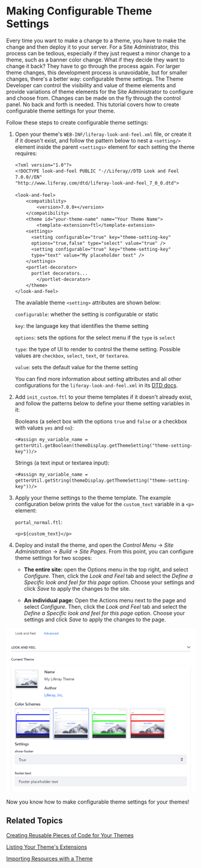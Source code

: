 # Making Configurable Theme Settings [](id=making-configurable-theme-settings)

Every time you want to make a change to a theme, you have to make the change and 
then deploy it to your server. For a Site Administrator, this process can be 
tedious, especially if they just request a minor change to a theme, such as a 
banner color change. What if they decide they want to change it back? They have 
to go through the process again. For larger theme changes, this development 
process is unavoidable, but for smaller changes, there's a better way: 
configurable theme settings. The Theme Developer can control the visibility and 
value of theme elements and provide variations of theme elements for the Site 
Administrator to configure and choose from. Changes can be made on the fly 
through the control panel. No back and forth is needed. This tutorial covers how 
to create configurable theme settings for your theme. 

Follow these steps to create configurable theme settings:

1.  Open your theme's `WEB-INF/liferay-look-and-feel.xml` file, or create it if 
    it doesn't exist, and follow the pattern below to nest a `<setting/>` 
    element inside the parent `<settings>` element for each setting the theme 
    requires:

        <?xml version="1.0"?>
        <!DOCTYPE look-and-feel PUBLIC "-//Liferay//DTD Look and Feel 7.0.0//EN"
        "http://www.liferay.com/dtd/liferay-look-and-feel_7_0_0.dtd">

        <look-and-feel>
        	<compatibility>
        		<version>7.0.0+</version>
        	</compatibility>
        	<theme id="your-theme-name" name="Your Theme Name">
        		<template-extension>ftl</template-extension>
            <settings>
              <setting configurable="true" key="theme-setting-key"
              options="true,false" type="select" value="true" />
              <setting configurable="true" key="theme-setting-key"
              type="text" value="My placeholder text" />
            </settings>
            <portlet-decorator>
              portlet decorators...
        		</portlet-decorator>
        	</theme>
        </look-and-feel>

    The available theme `<setting>` attributes are shown below:

    `configurable`: whether the setting is configurable or static 

    `key`: the language key that identifies the theme setting 

    `options`: sets the options for the select menu if the `type` is `select` 

    `type`: the type of UI to render to control the theme setting. Possible 
    values are `checkbox`, `select`, `text`, or `textarea`. 

    `value`: sets the default value for the theme setting 

    You can find more information about setting attributes and all other 
    configurations for the `liferay-look-and-feel.xml` in its 
    [DTD docs](@platform-ref@/7.1-latest/definitions/liferay-look-and-feel_7_1_0.dtd.html#settings). 

2.  Add `init_custom.ftl` to your theme templates if it doesn't already exist, 
    and follow the patterns below to define your theme setting variables in it:

    Booleans (a select box with the options `true` and `false` or a checkbox 
    with values `yes` and `no`):

        <#assign my_variable_name =
        getterUtil.getBoolean(themeDisplay.getThemeSetting("theme-setting-key"))/>

    Strings (a text input or textarea input):

        <#assign my_variable_name =
        getterUtil.getString(themeDisplay.getThemeSetting("theme-setting-key"))/>

3.  Apply your theme settings to the theme template. The example configuration 
    below prints the value for the `custom_text` variable in a `<p>` element:

    `portal_normal.ftl`:

        <p>${custom_text}</p>

4.  Deploy and install the theme, and open the *Control Menu* &rarr; *Site 
    Administration* &rarr; *Build* &rarr; *Site Pages*. From this point, you 
    can configure theme settings for two scopes:

    - **The entire site:** open the Options menu in the top right, and select 
      *Configure*. Then, click the *Look and Feel* tab and select the 
      *Define a Specific look and feel for this page* option. Choose your 
      settings and click *Save* to apply the changes to the site. 

    - **An individual page:** Open the Actions menu next to the page and select 
    *Configure*. Then, click the *Look and Feel* tab and select the 
    *Define a Specific look and feel for this page* option. Choose your settings 
    and click *Save* to apply the changes to the page. 

![Figure 1: Here are examples of configurable settings for the site Admin.](../../../../images/theme-dev-configurable-theme-settings.png)

Now you know how to make configurable theme settings for your themes!

## Related Topics [](id=related-topics)

[Creating Reusable Pieces of Code for Your Themes](/develop/tutorials/-/knowledge_base/7-1/creating-reusable-pieces-of-code-for-your-themes)

[Listing Your Theme's Extensions](/develop/tutorials/-/knowledge_base/7-1/listing-your-themes-extensions)

[Importing Resources with a Theme](/develop/tutorials/-/knowledge_base/7-1/importing-resources-with-a-theme)
